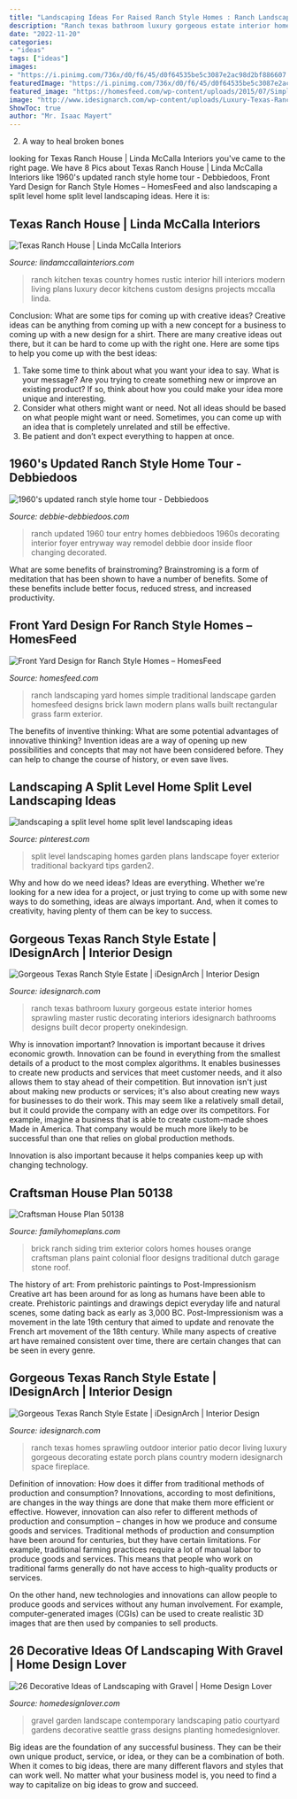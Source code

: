 ```yaml
---
title: "Landscaping Ideas For Raised Ranch Style Homes : Ranch Landscaping Yard Homes Simple Traditional Landscape Garden Homesfeed Designs Brick Lawn Modern Plans Walls Built Rectangular Grass Farm Exterior"
description: "Ranch texas bathroom luxury gorgeous estate interior homes sprawling master rustic decorating interiors idesignarch bathrooms designs built decor property onekindesign"
date: "2022-11-20"
categories:
- "ideas"
tags: ["ideas"]
images:
- "https://i.pinimg.com/736x/d0/f6/45/d0f64535be5c3087e2ac98d2bf886607.jpg"
featuredImage: "https://i.pinimg.com/736x/d0/f6/45/d0f64535be5c3087e2ac98d2bf886607.jpg"
featured_image: "https://homesfeed.com/wp-content/uploads/2015/07/Simple-and-traditional-ranch-home-style-with-simple-and-beautiful-front-yard-landscaping.jpg"
image: "http://www.idesignarch.com/wp-content/uploads/Luxury-Texas-Ranch-Style-Home_11.jpg"
ShowToc: true
author: "Mr. Isaac Mayert"
---
```



2. A way to heal broken bones 

	

		
looking for Texas Ranch House | Linda McCalla Interiors you've came to the right page. We have 8 Pics about Texas Ranch House | Linda McCalla Interiors like 1960&#039;s updated ranch style home tour - Debbiedoos, Front Yard Design for Ranch Style Homes – HomesFeed and also landscaping a split level home split level landscaping ideas. Here it is:
		
    
## Texas Ranch House | Linda McCalla Interiors

<img loading=lazy src="http://www.lindamccallainteriors.com/public/uploads/images/projects/Kitchen_Overall.jpg" onerror="this.onerror=null;this.src='https://tse1.mm.bing.net/th?id=OIP.-e0YQboDazoP6mswRDbbpAHaFZ&amp;pid=15.1';" alt="Texas Ranch House | Linda McCalla Interiors">

_Source: lindamccallainteriors.com_

>ranch kitchen texas country homes rustic interior hill interiors modern living plans luxury decor kitchens custom designs projects mccalla linda. 

	

Conclusion: What are some tips for coming up with creative ideas?
Creative ideas can be anything from coming up with a new concept for a business to coming up with a new design for a shirt. There are many creative ideas out there, but it can be hard to come up with the right one. Here are some tips to help you come up with the best ideas: 
1) Take some time to think about what you want your idea to say. What is your message? Are you trying to create something new or improve an existing product? If so, think about how you could make your idea more unique and interesting. 
2) Consider what others might want or need. Not all ideas should be based on what people might want or need. Sometimes, you can come up with an idea that is completely unrelated and still be effective. 
3) Be patient and don’t expect everything to happen at once.

    
## 1960&#039;s Updated Ranch Style Home Tour - Debbiedoos

<img loading=lazy src="http://4.bp.blogspot.com/-FOgDkUe5s6E/UmleokxkyTI/AAAAAAAANF4/Uebh48Opm7g/s1600/DSC_0538edited.jpg" onerror="this.onerror=null;this.src='https://tse3.mm.bing.net/th?id=OIP.Jh7RMXtcgZqMle0SYfWi2AHaLH&amp;pid=15.1';" alt="1960&#039;s updated ranch style home tour - Debbiedoos">

_Source: debbie-debbiedoos.com_

>ranch updated 1960 tour entry homes debbiedoos 1960s decorating interior foyer entryway way remodel debbie door inside floor changing decorated. 

	

What are some benefits of brainstroming?
Brainstroming is a form of meditation that has been shown to have a number of benefits. Some of these benefits include better focus, reduced stress, and increased productivity.

    
## Front Yard Design For Ranch Style Homes – HomesFeed

<img loading=lazy src="https://homesfeed.com/wp-content/uploads/2015/07/Simple-and-traditional-ranch-home-style-with-simple-and-beautiful-front-yard-landscaping.jpg" onerror="this.onerror=null;this.src='https://tse1.mm.bing.net/th?id=OIP.VxIzUTnHEGAwCSS2fLd51QHaET&amp;pid=15.1';" alt="Front Yard Design for Ranch Style Homes – HomesFeed">

_Source: homesfeed.com_

>ranch landscaping yard homes simple traditional landscape garden homesfeed designs brick lawn modern plans walls built rectangular grass farm exterior. 

	

The benefits of inventive thinking: What are some potential advantages of innovative thinking?
Invention ideas are a way of opening up new possibilities and concepts that may not have been considered before. They can help to change the course of history, or even save lives.

    
## Landscaping A Split Level Home Split Level Landscaping Ideas

<img loading=lazy src="https://i.pinimg.com/736x/d0/f6/45/d0f64535be5c3087e2ac98d2bf886607.jpg" onerror="this.onerror=null;this.src='https://tse2.mm.bing.net/th?id=OIP.A9CXzwZbrUA3vEhpWR44XAHaFj&amp;pid=15.1';" alt="landscaping a split level home split level landscaping ideas">

_Source: pinterest.com_

>split level landscaping homes garden plans landscape foyer exterior traditional backyard tips garden2. 

	

Why and how do we need ideas?
Ideas are everything. Whether we're looking for a new idea for a project, or just trying to come up with some new ways to do something, ideas are always important. And, when it comes to creativity, having plenty of them can be key to success.

    
## Gorgeous Texas Ranch Style Estate | IDesignArch | Interior Design

<img loading=lazy src="http://www.idesignarch.com/wp-content/uploads/Luxury-Texas-Ranch-Style-Home_11.jpg" onerror="this.onerror=null;this.src='https://tse1.mm.bing.net/th?id=OIP.wwrt0-kvsY9LUNNOwHFfSAHaFj&amp;pid=15.1';" alt="Gorgeous Texas Ranch Style Estate | iDesignArch | Interior Design">

_Source: idesignarch.com_

>ranch texas bathroom luxury gorgeous estate interior homes sprawling master rustic decorating interiors idesignarch bathrooms designs built decor property onekindesign. 

	

Why is innovation important?
Innovation is important because it drives economic growth. Innovation can be found in everything from the smallest details of a product to the most complex algorithms. It enables businesses to create new products and services that meet customer needs, and it also allows them to stay ahead of their competition.
But innovation isn't just about making new products or services; it's also about creating new ways for businesses to do their work. This may seem like a relatively small detail, but it could provide the company with an edge over its competitors. For example, imagine a business that is able to create custom-made shoes Made in America. That company would be much more likely to be successful than one that relies on global production methods.

Innovation is also important because it helps companies keep up with changing technology.

    
## Craftsman House Plan 50138

<img loading=lazy src="https://images.familyhomeplans.com/plans/50138/50138-p6.jpg" onerror="this.onerror=null;this.src='https://tse3.mm.bing.net/th?id=OIP.ZAePakMM2NC4re-uEWrHNAHaE7&amp;pid=15.1';" alt="Craftsman House Plan 50138">

_Source: familyhomeplans.com_

>brick ranch siding trim exterior colors homes houses orange craftsman plans paint colonial floor designs traditional dutch garage stone roof. 

	

The history of art: From prehistoric paintings to Post-Impressionism
Creative art has been around for as long as humans have been able to create. Prehistoric paintings and drawings depict everyday life and natural scenes, some dating back as early as 3,000 BC. Post-Impressionism was a movement in the late 19th century that aimed to update and renovate the French art movement of the 18th century. While many aspects of creative art have remained consistent over time, there are certain changes that can be seen in every genre.

    
## Gorgeous Texas Ranch Style Estate | IDesignArch | Interior Design

<img loading=lazy src="http://www.idesignarch.com/wp-content/uploads/Luxury-Texas-Ranch-Style-Home_7.jpg" onerror="this.onerror=null;this.src='https://tse1.mm.bing.net/th?id=OIP.sNTGbUn1uzV5oDaDGYFa3AHaJ4&amp;pid=15.1';" alt="Gorgeous Texas Ranch Style Estate | iDesignArch | Interior Design">

_Source: idesignarch.com_

>ranch texas homes sprawling outdoor interior patio decor living luxury gorgeous decorating estate porch plans country modern idesignarch space fireplace. 

	

Definition of innovation: How does it differ from traditional methods of production and consumption?
Innovations, according to most definitions, are changes in the way things are done that make them more efficient or effective. However, innovation can also refer to different methods of production and consumption – changes in how we produce and consume goods and services.
Traditional methods of production and consumption have been around for centuries, but they have certain limitations. For example, traditional farming practices require a lot of manual labor to produce goods and services. This means that people who work on traditional farms generally do not have access to high-quality products or services.

On the other hand, new technologies and innovations can allow people to produce goods and services without any human involvement. For example, computer-generated images (CGIs) can be used to create realistic 3D images that are then used by companies to sell products.

    
## 26 Decorative Ideas Of Landscaping With Gravel | Home Design Lover

<img loading=lazy src="https://homedesignlover.com/wp-content/uploads/2015/04/24-courtyard-landscape.jpg" onerror="this.onerror=null;this.src='https://tse4.mm.bing.net/th?id=OIP.sPQqskUowIuFJBNs14TFMAHaLQ&amp;pid=15.1';" alt="26 Decorative Ideas of Landscaping with Gravel | Home Design Lover">

_Source: homedesignlover.com_

>gravel garden landscape contemporary landscaping patio courtyard gardens decorative seattle grass designs planting homedesignlover. 

	

Big ideas are the foundation of any successful business. They can be their own unique product, service, or idea, or they can be a combination of both. When it comes to big ideas, there are many different flavors and styles that can work well. No matter what your business model is, you need to find a way to capitalize on big ideas to grow and succeed.

